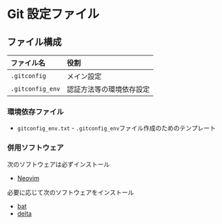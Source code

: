 # Git 設定ファイル

## ファイル構成

| ファイル名 | 役割 |
| :-- | :-- |
| `.gitconfig` | メイン設定 |
| `.gitconfig_env` | 認証方法等の環境依存設定 |

### 環境依存ファイル

*   `gitconfig_env.txt` - `.gitconfig_env`ファイル作成のためのテンプレート

### 併用ソフトウェア

次のソフトウェアは必ずインストール

*   [Neovim](https://neovim.io)

必要に応じて次のソフトウェアをインストール

*   [bat](https://github.com/sharkdp/bat)
*   [delta](https://github.com/dandavison/delta)

